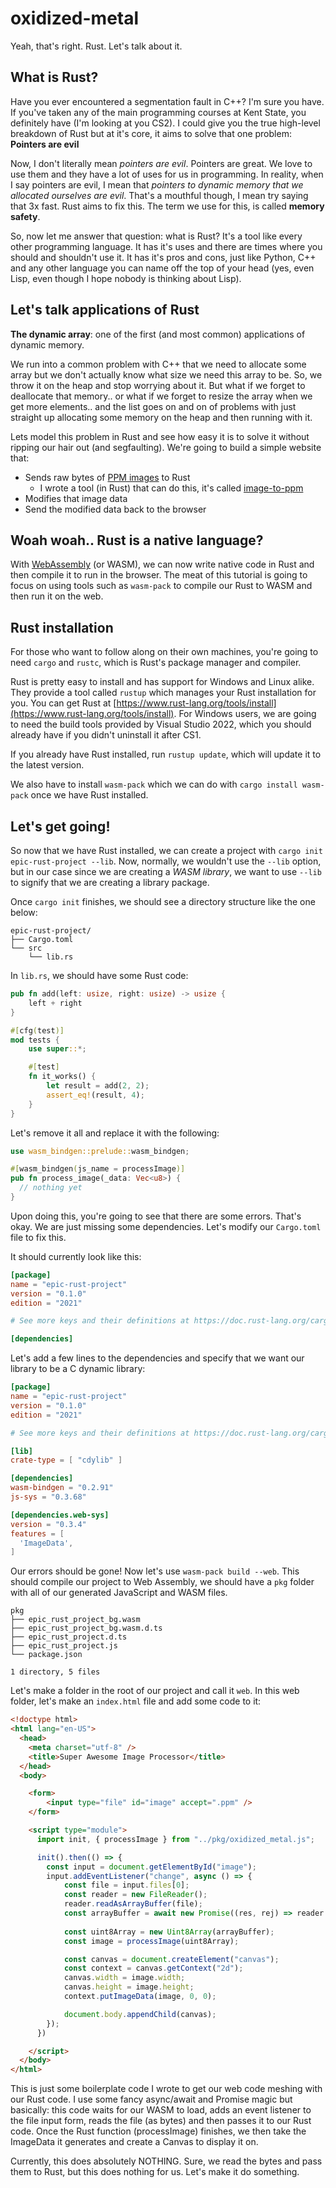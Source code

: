 # oxidized-metal

Yeah, that's right. Rust. Let's talk about it.

## What is Rust?

Have you ever encountered a segmentation fault in C++? I'm sure you have. If you've taken any of the main programming courses at Kent State, you definitely have (I'm looking at you CS2). I could give you the true high-level breakdown of Rust but at it's core, it aims to solve that one problem: **Pointers are evil**

Now, I don't literally mean *pointers are evil*. Pointers are great. We love to use them and they have a lot of uses for us in programming. In reality, when I say pointers are evil, I mean that *pointers to dynamic memory that we allocated ourselves are evil*. That's a mouthful though, I mean try saying that 3x fast. Rust aims to fix this. The term we use for this, is called **memory safety**.

So, now let me answer that question: what is Rust? It's a tool like every other programming language. It has it's uses and there are times where you should and shouldn't use it. It has it's pros and cons, just like Python, C++ and any other language you can name off the top of your head (yes, even Lisp, even though I hope nobody is thinking about Lisp).

## Let's talk applications of Rust

**The dynamic array**: one of the first (and most common) applications of dynamic memory.

We run into a common problem with C++ that we need to allocate some array but we don't actually know what size we need this array to be. So, we throw it on the heap and stop worrying about it. But what if we forget to deallocate that memory.. or what if we forget to resize the array when we get more elements.. and the list goes on and on of problems with just straight up allocating some memory on the heap and then running with it.

Lets model this problem in Rust and see how easy it is to solve it without ripping our hair out (and segfaulting). We're going to build a simple website that:

- Sends raw bytes of [PPM images](https://en.wikipedia.org/wiki/Netpbm) to Rust
  - I wrote a tool (in Rust) that can do this, it's called [image-to-ppm](https://github.com/Struck713/image-to-ppm)
- Modifies that image data
- Send the modified data back to the browser

## Woah woah.. Rust is a native language?

With [WebAssembly](https://webassembly.org/) (or WASM), we can now write native code in Rust and then compile it to run in the browser. The meat of this tutorial is going to focus on using tools such as `wasm-pack` to compile our Rust to WASM and then run it on the web. 

## Rust installation

For those who want to follow along on their own machines, you're going to need `cargo` and `rustc`, which is Rust's package manager and compiler.

Rust is pretty easy to install and has support for Windows and Linux alike. They provide a tool called `rustup` which manages your Rust installation for you. You can get Rust at [https://www.rust-lang.org/tools/install](https://www.rust-lang.org/tools/install). For Windows users, we are going to need the build tools provided by Visual Studio 2022, which you should already have if you didn't uninstall it after CS1. 

If you already have Rust installed, run `rustup update`, which will update it to the latest version.

We also have to install `wasm-pack` which we can do with `cargo install wasm-pack` once we have Rust installed.

## Let's get going!

So now that we have Rust installed, we can create a project with `cargo init epic-rust-project --lib`. Now, normally, we wouldn't use the `--lib` option, but in our case since we are creating a *WASM library*, we want to use `--lib` to signify that we are creating a library package.

Once `cargo init` finishes, we should see a directory structure like the one below:
```
epic-rust-project/
├── Cargo.toml
└── src
    └── lib.rs
```

In `lib.rs`, we should have some Rust code:
```Rust
pub fn add(left: usize, right: usize) -> usize {
    left + right
}

#[cfg(test)]
mod tests {
    use super::*;

    #[test]
    fn it_works() {
        let result = add(2, 2);
        assert_eq!(result, 4);
    }
}
```

Let's remove it all and replace it with the following:
```Rust
use wasm_bindgen::prelude::wasm_bindgen;

#[wasm_bindgen(js_name = processImage)]
pub fn process_image(_data: Vec<u8>) {
  // nothing yet
}
```

Upon doing this, you're going to see that there are some errors. That's okay. We are just missing some dependencies. Let's modify our `Cargo.toml` file to fix this.

It should currently look like this:
```TOML
[package]
name = "epic-rust-project"
version = "0.1.0"
edition = "2021"

# See more keys and their definitions at https://doc.rust-lang.org/cargo/reference/manifest.html

[dependencies]
```

Let's add a few lines to the dependencies and specify that we want our library to be a C dynamic library:
```TOML
[package]
name = "epic-rust-project"
version = "0.1.0"
edition = "2021"

# See more keys and their definitions at https://doc.rust-lang.org/cargo/reference/manifest.html

[lib]
crate-type = [ "cdylib" ]

[dependencies]
wasm-bindgen = "0.2.91"
js-sys = "0.3.68"

[dependencies.web-sys]
version = "0.3.4"
features = [
  'ImageData',
]
```

Our errors should be gone! Now let's use `wasm-pack build --web`. This should compile our project to Web Assembly, we should have a `pkg` folder with all of our generated JavaScript and WASM files.

```
pkg
├── epic_rust_project_bg.wasm
├── epic_rust_project_bg.wasm.d.ts
├── epic_rust_project.d.ts
├── epic_rust_project.js
└── package.json

1 directory, 5 files
```

Let's make a folder in the root of our project and call it `web`. In this web folder, let's make an `index.html` file and add some code to it:
```HTML
<!doctype html>
<html lang="en-US">
  <head>
    <meta charset="utf-8" />
    <title>Super Awesome Image Processor</title>
  </head>
  <body>

    <form>
        <input type="file" id="image" accept=".ppm" />
    </form>

    <script type="module">
      import init, { processImage } from "../pkg/oxidized_metal.js";

      init().then(() => {
        const input = document.getElementById("image");
        input.addEventListener("change", async () => {
            const file = input.files[0];
            const reader = new FileReader();
            reader.readAsArrayBuffer(file);
            const arrayBuffer = await new Promise((res, rej) => reader.onload = () => res(reader.result));
            
            const uint8Array = new Uint8Array(arrayBuffer);
            const image = processImage(uint8Array);

            const canvas = document.createElement("canvas");
            const context = canvas.getContext("2d");
            canvas.width = image.width;
            canvas.height = image.height;
            context.putImageData(image, 0, 0);

            document.body.appendChild(canvas);
        });
      })

    </script>
  </body>
</html>
```

This is just some boilerplate code I wrote to get our web code meshing with our Rust code. I use some fancy async/await and Promise magic but basically: this code waits for our WASM to load, adds an event listener to the file input form, reads the file (as bytes) and then passes it to our Rust code. Once the Rust function (processImage) finishes, we then take the ImageData it generates and create a Canvas to display it on.

Currently, this does absolutely NOTHING. Sure, we read the bytes and pass them to Rust, but this does nothing for us. Let's make it do something.

